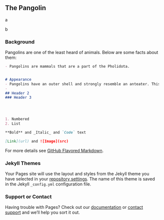 ## The Pangolin

a

b

### Background

Pangolins are one of the least heard of animals. Below are some facts about them: 

```markdown
- Pangolins are mammals that are a part of the Pholidota. 


# Appearance
- Pangolins have an outer shell and strongly resemble an anteater. This earned them the name of the scaly anteater. 
- 
## Header 2
### Header 3




1. Numbered
2. List

**Bold** and _Italic_ and `Code` text

[Link](url) and ![Image](src)
```

For more details see [GitHub Flavored Markdown](https://guides.github.com/features/mastering-markdown/).

### Jekyll Themes

Your Pages site will use the layout and styles from the Jekyll theme you have selected in your [repository settings](https://github.com/oliviakim7/byeol/settings/pages). The name of this theme is saved in the Jekyll `_config.yml` configuration file.

### Support or Contact

Having trouble with Pages? Check out our [documentation](https://docs.github.com/categories/github-pages-basics/) or [contact support](https://support.github.com/contact) and we’ll help you sort it out.

